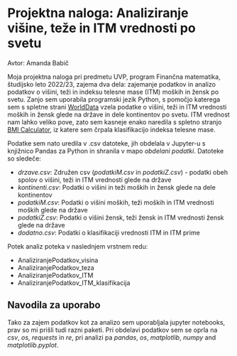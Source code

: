 # Projektna naloga: Analiziranje višine, teže in ITM vrednosti po svetu

Avtor: Amanda Babič 

Moja projektna naloga pri predmetu UVP, program Finančna matematika, študijsko leto 2022/23, zajema dva dela: zajemanje podatkov in analizo podatkov o višini, teži in indeksu telesne mase (ITM) moških in žensk po svetu. Zanjo sem uporabila programski jezik Python, s pomočjo katerega sem s spletne strani [WorldData](https://www.worlddata.info/average-bodyheight.php) vzela podatke o višini, teži in ITM vrednosti moških in žensk glede na države in dele kontinentov po svetu. ITM vrednost nam lahko veliko pove, zato sem kasneje enako naredila s spletno stranjo [BMI Calculator](https://www.calculator.net/bmi-calculator.html), iz katere sem črpala klasifikacijo indeksa telesne mase.

Podatke sem nato uredila v .csv datoteke, jih obdelala v Jupyter-u s knjižnico Pandas za Python in shranila v mapo *obdelani podatki*. Datoteke so sledeče:
- *drzave.csv*: Združen csv (*podatkiM.csv* in *podatkiZ.csv*) - podatki obeh spolov o višini, teži in ITM vrednosti glede na države 
- *kontinenti.csv*: Podatki o višini in teži moških in žensk glede na dele kontinentov
- *podatkiM.csv*: Podatki o višini moških, teži moških in ITM vrednosti moških glede na države
- *podatkiZ.csv*: Podatki o višini žensk, teži žensk in ITM vrednosti žensk glede na države
- *dodatno.csv*: Podatki o klasifikaciji vrednosti ITM in ITM prime

Potek analiz poteka v naslednjem vrstnem redu: 
- AnaliziranjePodatkov_visina
- AnaliziranjePodatkov_teza
- AnaliziranjePodatkov_ITM
- AnaliziranjePodatkov_ITM_klasifikacija


## Navodila za uporabo
Tako za zajem podatkov kot za analizo sem uporabljala jupyter notebooks, prav so mi prišli tudi razni paketi. Pri obdelavi podatkov sem se oprla na *csv*, *os*, *requests* in *re*, pri analizi pa *pandas*, *os*, *matplotlib*, *numpy* and *matplotlib.pyplot*.
